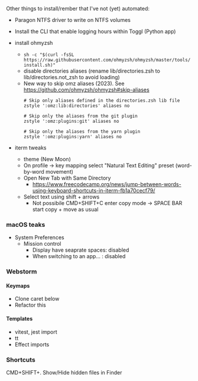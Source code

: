 Other things to install/rember that I've not (yet) automated:

-   Paragon NTFS driver to write on NTFS volumes
-   Install the CLI that enable logging hours within Toggl (Python app)

-   install ohmyzsh
    -   `sh -c "$(curl -fsSL https://raw.githubusercontent.com/ohmyzsh/ohmyzsh/master/tools/install.sh)"`
    - disable directories aliases (rename lib/directories.zsh to lib/directories.not_zsh to avoid loading)
    - New way to skip omz aliases (2023). See https://github.com/ohmyzsh/ohmyzsh#skip-aliases
        ````
        # Skip only aliases defined in the directories.zsh lib file
        zstyle ':omz:lib:directories' aliases no

        # Skip only the aliases from the git plugin
        zstyle ':omz:plugins:git' aliases no

        # Skip only the aliases from the yarn plugin
        zstyle ':omz:plugins:yarn' aliases no
        ````


- iterm tweaks
    - theme (New Moon)
    - On profile -> key mapping select "Natural Text Editing" preset (word-by-word movement)
    - Open New Tab with Same Directory
        - https://www.freecodecamp.org/news/jump-between-words-using-keyboard-shortcuts-in-iterm-fb1a70cecf79/
    - Select text using shift + arrows
        - Not possibile CMD+SHIFT+C enter copy mode -> SPACE BAR start copy + move as usual

### macOS teaks    
- System Preferences
    - Mission control
        - Display have seaprate spaces: disabled 
        - When switching to an app... : disabled


### Webstorm

#### Keymaps
- Clone caret below
- Refactor this

#### Templates
- vitest, jest import
- tt
- Effect imports



### Shortcuts

CMD+SHIFT+. Show/Hide hidden files in Finder

